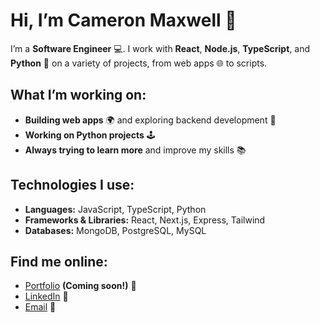 # Hi, I’m **Cameron Maxwell** 👋

I’m a **Software Engineer** 💻. I work with **React**, **Node.js**, **TypeScript**, and **Python** 🐍 on a variety of projects, from web apps 🌐 to scripts.

## What I’m working on:
- **Building web apps** 🌍 and exploring backend development 🔧
- **Working on Python projects** 🕹️
- **Always trying to learn more** and improve my skills 📚

## Technologies I use:
- **Languages:** JavaScript, TypeScript, Python
- **Frameworks & Libraries:** React, Next.js, Express, Tailwind
- **Databases:** MongoDB, PostgreSQL, MySQL

## Find me online:
- [Portfolio](#) **(Coming soon!)** 🚧
- [LinkedIn](#) 🔗
- [Email](#) 📧

